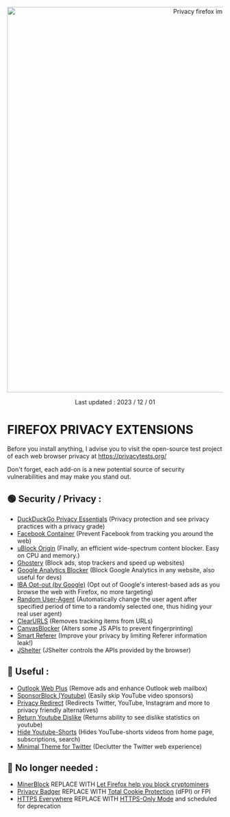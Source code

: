 <p align="center">
  <img src="https://github.com/rztprog/Firefox-privacy-extentions/assets/45171753/33e6b0f2-7cff-45a2-a054-8efb1b9e476a" alt="Privacy firefox image" width="900"/>
</p>
<p align="center">Last updated : 2023 / 12 / 01</p>

# FIREFOX PRIVACY EXTENSIONS

Before you install anything, I advise you to visit the open-source test project of each web browser privacy at https://privacytests.org/

Don't forget, each add-on is a new potential source of security vulnerabilities and may make you stand out.

## 🟢 Security / Privacy :
- [DuckDuckGo Privacy Essentials](https://addons.mozilla.org/en-US/firefox/addon/duckduckgo-for-firefox/) (Privacy protection and see privacy practices with a privacy grade)
- [Facebook Container](https://addons.mozilla.org/en-US/firefox/addon/facebook-container/) (Prevent Facebook from tracking you around the web)
- [uBlock Origin](https://addons.mozilla.org/fr/firefox/addon/ublock-origin) (Finally, an efficient wide-spectrum content blocker. Easy on CPU and memory.)
- [Ghostery](https://addons.mozilla.org/en-US/firefox/addon/ghostery/?utm_source=addons.mozilla.org) (Block ads, stop trackers and speed up websites)
- [Google Analytics Blocker](https://addons.mozilla.org/en-US/firefox/addon/google-analytics-blocker) (Block Google Analytics in any website, also useful for devs)
- [IBA Opt-out (by Google)](https://addons.mozilla.org/en-US/firefox/addon/interest-advertising-opt-out) (Opt out of Google's interest-based ads as you browse the web with Firefox, no more targeting)
- [Random User-Agent](https://addons.mozilla.org/en-US/firefox/addon/random_user-agent) (Automatically change the user agent after specified period of time to a randomly selected one, thus hiding your real user agent)
- [ClearURLS](https://addons.mozilla.org/fr/firefox/addon/clearurls/) (Removes tracking items from URLs)
- [CanvasBlocker](https://addons.mozilla.org/fr/firefox/addon/canvasblocker/) (Alters some JS APIs to prevent fingerprinting)
- [Smart Referer](https://addons.mozilla.org/fr/firefox/addon/smart-referer/) (Improve your privacy by limiting Referer information leak!)
- [JShelter](https://addons.mozilla.org/fr/firefox/addon/javascript-restrictor/) (JShelter controls the APIs provided by the browser)

## 🔵 Useful :
- [Outlook Web Plus](https://addons.mozilla.org/fr/firefox/addon/outlook-web-plus/) (Remove ads and enhance Outlook web mailbox)
- [SponsorBlock (Youtube)](https://addons.mozilla.org/en-US/firefox/addon/sponsorblock/) (Easily skip YouTube video sponsors)
- [Privacy Redirect](https://addons.mozilla.org/en-US/firefox/addon/privacy-redirect/) (Redirects Twitter, YouTube, Instagram and more to privacy friendly alternatives)
- [Return Youtube Dislike](https://addons.mozilla.org/en-US/firefox/addon/return-youtube-dislikes/) (Returns ability to see dislike statistics on youtube)
- [Hide Youtube-Shorts](https://addons.mozilla.org/en-US/firefox/addon/hide-youtube-shorts/) (Hides YouTube-shorts videos from home page, subscriptions, search)
- [Minimal Theme for Twitter](https://addons.mozilla.org/fr/firefox/addon/minimaltwitter) (Declutter the Twitter web experience)

## 🔴 No longer needed :
- [MinerBlock](https://addons.mozilla.org/en-US/firefox/addon/minerblock-origin) REPLACE WITH [Let Firefox help you block cryptominers](https://blog.mozilla.org/en/products/firefox/bloquez-les-cryptominers-avec-firefox/)
- [Privacy Badger](https://addons.mozilla.org/en-US/firefox/addon/privacy-badger17/) REPLACE WITH [Total Cookie Protection](https://blog.mozilla.org/security/2021/02/23/total-cookie-protection/) (dFPI) or FPI
- [HTTPS Everywhere](https://addons.mozilla.org/en-US/firefox/addon/https-everywhere) REPLACE WITH [HTTPS-Only Mode](https://blog.mozilla.org/security/2020/11/17/firefox-83-introduces-https-only-mode/) and scheduled for deprecation
